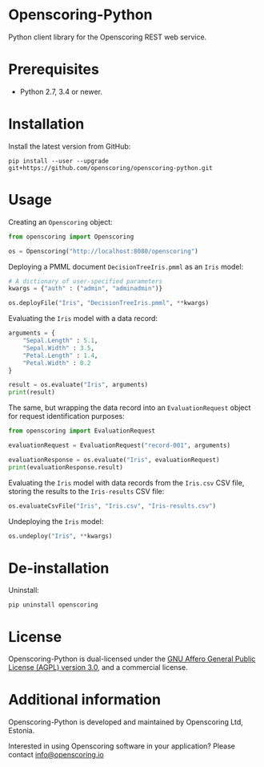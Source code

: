 Openscoring-Python
==================

Python client library for the Openscoring REST web service.

# Prerequisites #

* Python 2.7, 3.4 or newer.

# Installation #

Install the latest version from GitHub:
```
pip install --user --upgrade git+https://github.com/openscoring/openscoring-python.git
```

# Usage #

Creating an `Openscoring` object:
```python
from openscoring import Openscoring

os = Openscoring("http://localhost:8080/openscoring")
```

Deploying a PMML document `DecisionTreeIris.pmml` as an `Iris` model:
```python
# A dictionary of user-specified parameters
kwargs = {"auth" : ("admin", "adminadmin")}

os.deployFile("Iris", "DecisionTreeIris.pmml", **kwargs)
```

Evaluating the `Iris` model with a data record:
```python
arguments = {
	"Sepal.Length" : 5.1,
	"Sepal.Width" : 3.5,
	"Petal.Length" : 1.4,
	"Petal.Width" : 0.2
}

result = os.evaluate("Iris", arguments)
print(result)
```

The same, but wrapping the data record into an `EvaluationRequest` object for request identification purposes:
```python
from openscoring import EvaluationRequest

evaluationRequest = EvaluationRequest("record-001", arguments)

evaluationResponse = os.evaluate("Iris", evaluationRequest)
print(evaluationResponse.result)
```

Evaluating the `Iris` model with data records from the `Iris.csv` CSV file, storing the results to the `Iris-results` CSV file:
```python
os.evaluateCsvFile("Iris", "Iris.csv", "Iris-results.csv")
```

Undeploying the `Iris` model:
```python
os.undeploy("Iris", **kwargs)
```

# De-installation #

Uninstall:
```
pip uninstall openscoring
```

# License #

Openscoring-Python is dual-licensed under the [GNU Affero General Public License (AGPL) version 3.0](https://www.gnu.org/licenses/agpl-3.0.html), and a commercial license.

# Additional information #

Openscoring-Python is developed and maintained by Openscoring Ltd, Estonia.

Interested in using Openscoring software in your application? Please contact [info@openscoring.io](mailto:info@openscoring.io)
